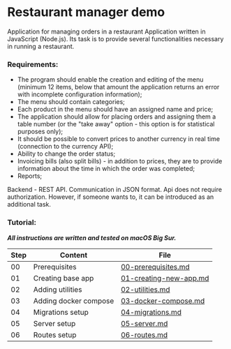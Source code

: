 # Restaurant manager demo
Application for managing orders in a restaurant
Application written in JavaScript (Node.js). Its task is to provide several functionalities 
necessary in running a restaurant.

### Requirements:
- The program should enable the creation and editing of the menu (minimum 12 items, below that amount the application 
  returns an error with incomplete configuration information);
- The menu should contain categories;
- Each product in the menu should have an assigned name and price;
- The application should allow for placing orders and assigning them a table number (or the "take away" option - this 
  option is for statistical purposes only);
- It should be possible to convert prices to another currency in real time (connection to the currency API);
- Ability to change the order status;
- Invoicing bills (also split bills) - in addition to prices, they are to provide information about the time 
  in which the order was completed;
- Reports;

Backend - REST API. Communication in JSON format. Api does not require authorization. However, if someone wants to,
it can be introduced as an additional task.

### Tutorial:

_**All instructions are written and tested on macOS Big Sur.**_

| Step | Content               | File                                                  |
| ---- | --------------------- | ----------------------------------------------------- |
| 00   | Prerequisites         | [00-prerequisites.md](help/00-prerequisites.md)       |
| 01   | Creating base app     | [01-creating-new-app.md](help/01-creating-new-app.md) |
| 02   | Adding utilities      | [02-utilities.md](help/02-utilities.md)               |
| 03   | Adding docker compose | [03-docker-compose.md](help/03-docker-compose.md)     |
| 04   | Migrations setup      | [04-migrations.md](help/04-migrations.md)             |
| 05   | Server setup          | [05-server.md](help/05-server.md)                     |
| 06   | Routes setup          | [06-routes.md](help/06-routes.md)                     |
